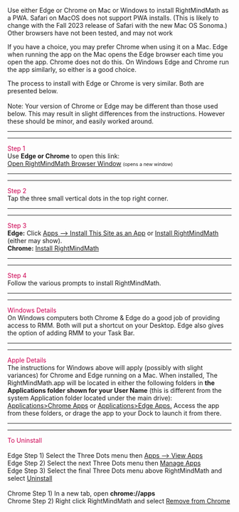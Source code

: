 <p>Use either Edge or Chrome on Mac or Windows to install RightMindMath as a PWA. Safari on MacOS does not support PWA installs. (This is likely to change with the Fall 2023 release of Safari with the new Mac OS Sonoma.) Other browsers have not been tested, and may not work</p>

<p>If you have a choice, you may prefer Chrome when using it on a Mac. Edge when running the app on the Mac opens the Edge browser each time you open the app. Chrome does not do this. On Windows Edge and Chrome run the app similarly, so either is a good choice.</p>

<p>The process to install with Edge or Chrome is very similar. Both are presented below.<br><br>Note: Your version of Chrome or Edge may be different than those used below. This may result in slight differences from the instructions. However these should be minor, and easily worked around.</p>

<hr><hr>

<p><span style="background:#fff;color:#cc0052;">Step 1</span><br>Use <b>Edge or Chrome</b> to open this link:<br>
 <a target="_blank" href="https://rightmindmath.com/app/rightmindmath_en_us.html">Open RightMindMath Browser Window</a> <span style="font-size:75%;">(opens a new window)</span>
</p>

<hr><hr>

<p><span style="background:#fff;color:#cc0052;">Step 2</span><br>Tap the three small vertical dots in the top right corner.</p>

<hr><hr>

<p><span style="background:#fff;color:#cc0052;">Step 3</span><br><b>Edge:</b> Click <u>Apps --> Install This Site as an App</u> or <u>Install RightMindMath</u> (either may show).<br><b>Chrome:</b> <u>Install RightMindMath</u></p>

<hr><hr>

<p><span style="background:#fff;color:#cc0052;">Step 4</span><br>Follow the various prompts to install RightMindMath.</p>

<hr><hr>

<p><span style="background:#fff;color:#cc0052;">Windows Details</span><br>On Windows computers both Chrome &amp; Edge do a good job of providing access to RMM. Both will put a shortcut on your Desktop. Edge also gives the option of adding RMM to your Task Bar.</p>

<hr><hr>

<p><span style="background:#fff;color:#cc0052;">Apple Details</span><br>The instructions for Windows above will apply (possibly with slight variances) for Chrome and Edge running on a Mac. When installed, The RightMindMath.app will be located in either the following folders in <b>the Applications folder shown for your User Name</b> (this is different from the system Application folder located under the main drive): <u>Applications>Chrome Apps</u> or <u>Applications>Edge Apps.</u> Access the app from these folders, or drage the app to your Dock to launch it from there.</p>

<hr><hr>

<p><span style="background:#fff;color:#cc0052;">To Uninstall</span><br><br>Edge Step 1) Select the Three Dots menu then <u>Apps --> View Apps</u><br>Edge Step 2) Select the next Three Dots menu then <u>Manage Apps</u><br>Edge Step 3) Select the final Three Dots menu above RightMindMath and select <u>Uninstall</u><br><br>Chrome Step 1) In a new tab, open <b>chrome://apps</b><br>Chrome Step 2) Right click RightMindMath and select <u>Remove from Chrome</u></p>
